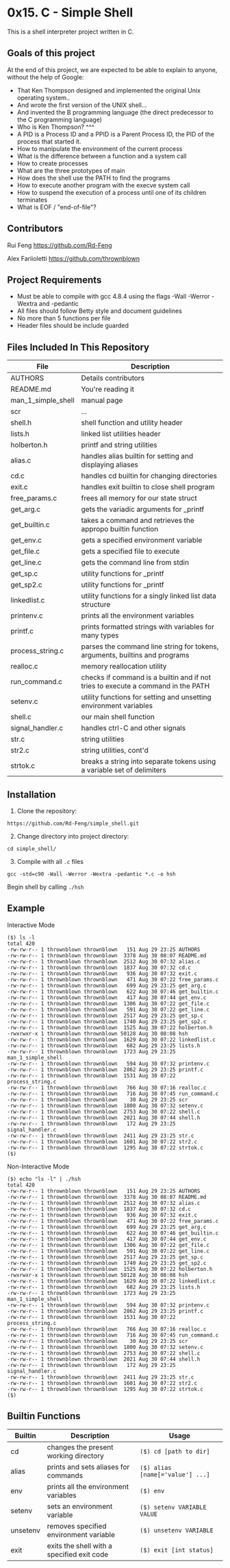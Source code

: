 # 0x15. C - Simple Shell
This is a shell interpreter project written in C.

## Goals of this project
At the end of this project, we are expected to be able to explain to anyone, without the help of Google:
* That Ken Thompson designed and implemented the original Unix operating system..
* And wrote the first version of the UNIX shell...
* And invented the B programming language (the direct predecessor to the C programming language)
* Who is Ken Thompson? ^^^
* A PID is a Process ID and a PPID is a Parent Process ID, the PID of the process that started it. 
* How to manipulate the environment of the current process
* What is the difference between a function and a system call
* How to create processes
* What are the three prototypes of main
* How does the shell use the PATH to find the programs
* How to execute another program with the execve system call
* How to suspend the execution of a process until one of its children terminates
* What is EOF / "end-of-file"?

## Contributors
Rui Feng https://github.com/Rd-Feng

Alex Fariioletti https://github.com/thrownblown

## Project Requirements
* Must be able to compile with gcc 4.8.4 using the flags -Wall -Werror -Wextra and -pedantic
* All files should follow Betty style and document guidelines
* No more than 5 functions per file
* Header files should be include guarded

## Files Included In This Repository

| File | Description |
| ---- | ----------- |
| AUTHORS | Details contributors |
| README.md | You're reading it |
| man_1_simple_shell | manual page |
| scr | ... |
| shell.h | shell function and utility header |
| lists.h | linked list utilities header |
| holberton.h | printf and string utilities |
| alias.c | handles alias builtin for setting and displaying aliases |
| cd.c | handles cd builtin for changing directories |
| exit.c | handles exit builtin to close shell program |
| free_params.c | frees all memory for our state struct |
| get_arg.c | gets the variadic arguments for _printf |
| get_builtin.c | takes a command and retrieves the appropo builtin function |
| get_env.c | gets a specified environment variable |
| get_file.c | gets a specified file to execute |
| get_line.c | gets the command line from stdin |
| get_sp.c | utility functions for _printf |
| get_sp2.c | utility functions for _printf |
| linkedlist.c | utility functions for a singly linked list data structure |
| printenv.c | prints all the environment variables |
| printf.c | prints formatted strings with variables for many types |
| process_string.c | parses the command line string for tokens, arguments, builtins and programs |
| realloc.c | memory reallocation utility |
| run_command.c | checks if command is a builtin and if not tries to execute a command in the PATH |
| setenv.c | utility functions for setting and unsetting environment variables |
| shell.c | our main shell function |
| signal_handler.c | handles ctrl-C and other signals |
| str.c | string utilities |
| str2.c | string utilities, cont'd |
| strtok.c | breaks a string into separate tokens using a variable set of delimiters |

## Installation

1. Clone the repository:
```
https://github.com/Rd-Feng/simple_shell.git
```

2. Change directory into project directory:
```
cd simple_shell/
```

3. Compile with all `.c` files
```
gcc -std=c90 -Wall -Werror -Wextra -pedantic *.c -o hsh
```
Begin shell by calling `./hsh`

## Example

Interactive Mode
```
($) ls -l
total 420
-rw-rw-r-- 1 thrownblown thrownblown   151 Aug 29 23:25 AUTHORS
-rw-rw-r-- 1 thrownblown thrownblown  3378 Aug 30 08:07 README.md
-rw-rw-r-- 1 thrownblown thrownblown  2512 Aug 30 07:32 alias.c
-rw-rw-r-- 1 thrownblown thrownblown  1837 Aug 30 07:32 cd.c
-rw-rw-r-- 1 thrownblown thrownblown   936 Aug 30 07:32 exit.c
-rw-rw-r-- 1 thrownblown thrownblown   471 Aug 30 07:22 free_params.c
-rw-rw-r-- 1 thrownblown thrownblown   699 Aug 29 23:25 get_arg.c
-rw-rw-r-- 1 thrownblown thrownblown   622 Aug 30 07:46 get_builtin.c
-rw-rw-r-- 1 thrownblown thrownblown   417 Aug 30 07:44 get_env.c
-rw-rw-r-- 1 thrownblown thrownblown  1306 Aug 30 07:22 get_file.c
-rw-rw-r-- 1 thrownblown thrownblown   591 Aug 30 07:22 get_line.c
-rw-rw-r-- 1 thrownblown thrownblown  2517 Aug 29 23:25 get_sp.c
-rw-rw-r-- 1 thrownblown thrownblown  1740 Aug 29 23:25 get_sp2.c
-rw-rw-r-- 1 thrownblown thrownblown  1525 Aug 30 07:22 holberton.h
-rwxrwxr-x 1 thrownblown thrownblown 50128 Aug 30 08:08 hsh
-rw-rw-r-- 1 thrownblown thrownblown  1629 Aug 30 07:22 linkedlist.c
-rw-rw-r-- 1 thrownblown thrownblown   682 Aug 29 23:25 lists.h
-rw-rw-r-- 1 thrownblown thrownblown  1723 Aug 29 23:25 man_1_simple_shell
-rw-rw-r-- 1 thrownblown thrownblown   594 Aug 30 07:32 printenv.c
-rw-rw-r-- 1 thrownblown thrownblown  2862 Aug 29 23:25 printf.c
-rw-rw-r-- 1 thrownblown thrownblown  1531 Aug 30 07:22 process_string.c
-rw-rw-r-- 1 thrownblown thrownblown   766 Aug 30 07:16 realloc.c
-rw-rw-r-- 1 thrownblown thrownblown   716 Aug 30 07:45 run_command.c
-rw-rw-r-- 1 thrownblown thrownblown    30 Aug 29 23:25 scr
-rw-rw-r-- 1 thrownblown thrownblown  1800 Aug 30 07:32 setenv.c
-rw-rw-r-- 1 thrownblown thrownblown  2753 Aug 30 07:22 shell.c
-rw-rw-r-- 1 thrownblown thrownblown  2021 Aug 30 07:44 shell.h
-rw-rw-r-- 1 thrownblown thrownblown   172 Aug 29 23:25 signal_handler.c
-rw-rw-r-- 1 thrownblown thrownblown  2411 Aug 29 23:25 str.c
-rw-rw-r-- 1 thrownblown thrownblown  1601 Aug 30 07:22 str2.c
-rw-rw-r-- 1 thrownblown thrownblown  1295 Aug 30 07:22 strtok.c
($)
```

Non-Interactive Mode
```
($) echo "ls -l" | ./hsh
total 420
-rw-rw-r-- 1 thrownblown thrownblown   151 Aug 29 23:25 AUTHORS
-rw-rw-r-- 1 thrownblown thrownblown  3378 Aug 30 08:07 README.md
-rw-rw-r-- 1 thrownblown thrownblown  2512 Aug 30 07:32 alias.c
-rw-rw-r-- 1 thrownblown thrownblown  1837 Aug 30 07:32 cd.c
-rw-rw-r-- 1 thrownblown thrownblown   936 Aug 30 07:32 exit.c
-rw-rw-r-- 1 thrownblown thrownblown   471 Aug 30 07:22 free_params.c
-rw-rw-r-- 1 thrownblown thrownblown   699 Aug 29 23:25 get_arg.c
-rw-rw-r-- 1 thrownblown thrownblown   622 Aug 30 07:46 get_builtin.c
-rw-rw-r-- 1 thrownblown thrownblown   417 Aug 30 07:44 get_env.c
-rw-rw-r-- 1 thrownblown thrownblown  1306 Aug 30 07:22 get_file.c
-rw-rw-r-- 1 thrownblown thrownblown   591 Aug 30 07:22 get_line.c
-rw-rw-r-- 1 thrownblown thrownblown  2517 Aug 29 23:25 get_sp.c
-rw-rw-r-- 1 thrownblown thrownblown  1740 Aug 29 23:25 get_sp2.c
-rw-rw-r-- 1 thrownblown thrownblown  1525 Aug 30 07:22 holberton.h
-rwxrwxr-x 1 thrownblown thrownblown 50128 Aug 30 08:08 hsh
-rw-rw-r-- 1 thrownblown thrownblown  1629 Aug 30 07:22 linkedlist.c
-rw-rw-r-- 1 thrownblown thrownblown   682 Aug 29 23:25 lists.h
-rw-rw-r-- 1 thrownblown thrownblown  1723 Aug 29 23:25 man_1_simple_shell
-rw-rw-r-- 1 thrownblown thrownblown   594 Aug 30 07:32 printenv.c
-rw-rw-r-- 1 thrownblown thrownblown  2862 Aug 29 23:25 printf.c
-rw-rw-r-- 1 thrownblown thrownblown  1531 Aug 30 07:22 process_string.c
-rw-rw-r-- 1 thrownblown thrownblown   766 Aug 30 07:16 realloc.c
-rw-rw-r-- 1 thrownblown thrownblown   716 Aug 30 07:45 run_command.c
-rw-rw-r-- 1 thrownblown thrownblown    30 Aug 29 23:25 scr
-rw-rw-r-- 1 thrownblown thrownblown  1800 Aug 30 07:32 setenv.c
-rw-rw-r-- 1 thrownblown thrownblown  2753 Aug 30 07:22 shell.c
-rw-rw-r-- 1 thrownblown thrownblown  2021 Aug 30 07:44 shell.h
-rw-rw-r-- 1 thrownblown thrownblown   172 Aug 29 23:25 signal_handler.c
-rw-rw-r-- 1 thrownblown thrownblown  2411 Aug 29 23:25 str.c
-rw-rw-r-- 1 thrownblown thrownblown  1601 Aug 30 07:22 str2.c
-rw-rw-r-- 1 thrownblown thrownblown  1295 Aug 30 07:22 strtok.c
($)
```
## Builtin Functions

| Builtin | Description | Usage |
| ------- | ----------- | ----- |
| cd | changes the present working directory | ```($) cd [path to dir]``` |
| alias | prints and sets aliases for commands | ```($) alias [name[='value'] ...]``` |
| env | prints all the environment variables | ```($) env``` |
| setenv | sets an environment variable | ```($) setenv VARIABLE VALUE``` |
| unsetenv | removes specified environment variable | ```($) unsetenv VARIABLE``` |
| exit | exits the shell with a specified exit code | ```($) exit [int status]``` |

